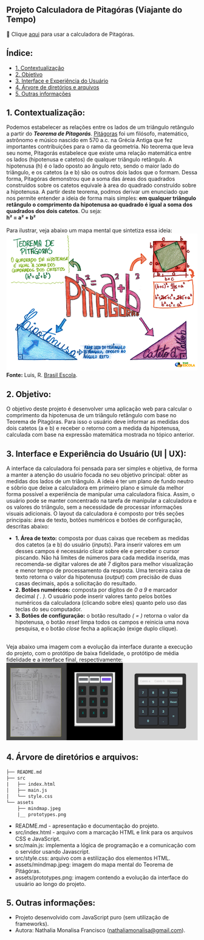 ## Projeto Calculadora de Pitagóras (Viajante do Tempo)
 :pushpin:  Clique [aqui](https://nmonalisa.github.io/calculadora-de-Pitagoras/) para usar a calculadora de Pitagóras.

## Índice:
* [1. Contextualização](#1-contextualização)
* [2. Objetivo](#2-objetivo)
* [3. Interface e Experiência do Usuário](#3-UI-UX)
* [4. Árvore de diretórios e arquivos](#4-árvore-de-diretórios-e-arquivos)
* [5. Outras informações](#5-outras-informações)


## 1. Contextualização:
 Podemos estabelecer as relações entre os lados de um triângulo retângulo a partir do ___Teorema de Pitagorás___. [Pitágoras](https://pt.wikipedia.org/wiki/Pit%C3%A1goras) foi um filósofo, matemático, astrônomo e músico nascido em 570 a.c. na Grécia Antiga que fez importantes contribuições para o ramo da geometria. No teorema que leva seu nome, Pitagorás estabelece que existe uma relação matemática entre os lados (hipotenusa e catetos) de qualquer triângulo retângulo. A hipotenusa (h) é o lado oposto ao ângulo reto, sendo o maior lado do triângulo, e os catetos (a e b) são os outros dois lados que o formam. Dessa forma, Pitagóras demonstrou que a soma das áreas dos quadrados construídos sobre os catetos equivale à area do quadrado construído sobre a hipotenusa. A partir deste teorema, podmos derivar um enunciado que nos permite entender a ideia de forma mais simples: __em qualquer triângulo retângulo o comprimento da hipotenusa ao quadrado é igual a soma dos quadrados dos dois catetos__. Ou seja:<br>  __h² = a² + b²__<br><br>
Para ilustrar, veja abaixo um mapa mental que sintetiza essa ideia: <br>
![Mapa mental do Teorema de Pitagórias](assets/mindmap.jpeg)<br>
__Fonte:__ Luis, R. [Brasil Escola](https://brasilescola.uol.com.br/matematica/teorema-pitagoras.htm).


## 2. Objetivo:
 O objetivo deste projeto é desenvolver uma aplicação web para calcular o comprimento da hipotenusa de um triângulo retângulo com base no Teorema de Pitagóras. Para isso o usuário deve informar as medidas dos dois catetos (a e b) e receber o retorno com a medida da hipotenusa, calculada com base na expressão matemática mostrada no tópico anterior. 

## 3. Interface e Experiência do Usuário (UI | UX): 
A interface da calculadora foi pensada para ser simples e objetiva, de forma a manter a atenção do usuário focada no seu objetivo principal: obter as medidas dos lados de um triângulo. A ideia é ter um plano de fundo neutro e sóbrio que deixe a calculadora em primeiro plano e simule da melhor forma possível a experiência de manipular uma calculadora física. Assim, o usuário pode se manter concentrado na tarefa de manipular a calculadora e os valores do triângulo, sem a necessidade de processar informações visuais adicionais. O layout da calculadora é composto por três seções principais: área de texto, botões numéricos e botões de configuração, descritas abaixo: <br>
* __1. Área de texto:__ composta por duas caixas que recebem as medidas dos catetos (a e b) do usuário (_inputs_). Para inserir valores em um desses campos é necessário clicar sobre ele e perceber o cursor piscando. Não há limites de números para cada medida inserida, mas recomenda-se digitar valores de até 7 digítos para melhor visualização e menor tempo de processamento da resposta. Uma terceira caixa de texto retorna o valor da hipotenusa (_output_) com precisão de duas casas decimais, após a solicitação do resultado.<br>
* __2. Botões numéricos:__ composta por digítos de _0 a 9_ e marcador decimal _( . )_. O usuário pode inserir valores tanto pelos botões numéricos da calculadora (clicando sobre eles) quanto pelo uso das teclas do seu computador. <br>
* __3. Botões de configuração:__ o botão resultado _( = )_ retorna o valor da hipotenusa, o botão _reset_ limpa todos os campos e reinicia uma nova pesquisa, e o botão _close_ fecha a aplicação (exige duplo clique).<br><br>


Veja abaixo uma imagem com a evolução da interface durante a execução do projeto, com o protótipo de baixa fidelidade, o protótipo de média fidelidade e a interface final, respectivamente:<br>
![Interface do usuário](assets/prototypes.png)<br>


## 4. Árvore de diretórios e arquivos:
```
├── README.md
├── src
|   ├── index.html
│   ├── main.js
│   └── style.css
└── assets
    ├── mindmap.jpeg
    |__ prototypes.png
```
* README.md - apresentação e documentação do projeto.
* src/index.html - arquivo com a marcação HTML e link para os arquivos CSS e JavaScript.
* src/main.js: implementa a lógica de programação e a comunicação com o servidor usando Javascript.
* src/style.css: arquivo com a estilização dos elementos HTML.
* assets/mindmap.jpeg: imagem do mapa mental do Teorema de Pitágóras.
* assets/prototypes.png: imagem contendo a evolução da interface do usuário ao longo do projeto.

## 5. Outras informações:
* Projeto desenvolvido com JavaScript puro (sem utilização de frameworks).<br>
* Autora: Nathalia Monalisa Francisco (nathaliamonalisa@gmail.com).
